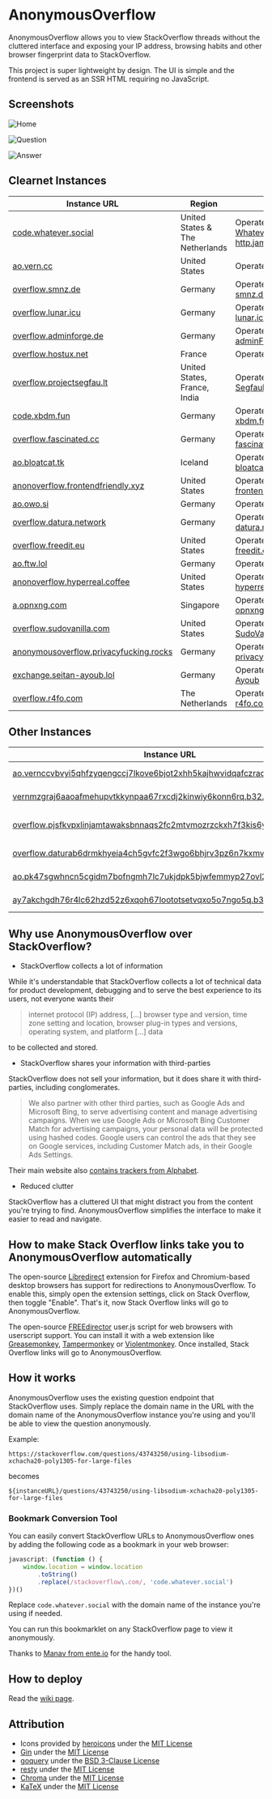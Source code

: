 # AnonymousOverflow

AnonymousOverflow allows you to view StackOverflow threads without the cluttered interface and exposing your IP address, browsing habits and other browser fingerprint data to StackOverflow.

This project is super lightweight by design. The UI is simple and the frontend is served as an SSR HTML requiring no JavaScript.

## Screenshots

![Home](https://files.horizon.pics/e2b9275c-1409-4978-801b-de981a8d3ae9?a=1&mime1=image&mime2=png)

![Question](https://files.horizon.pics/0f6b0036-87f0-4acd-9a0f-936b5c397a73?a=1&mime1=image&mime2=png)

![Answer](https://files.horizon.pics/861ec510-644b-43f2-9439-0a2cae841422?a=1&mime1=image&mime2=png)

## Clearnet Instances

| Instance URL                                                                              | Region                          | Notes                                                                                            |
| ----------------------------------------------------------------------------------------- | ------------------------------- | ------------------------------------------------------------------------------------------------ |
| [code.whatever.social](https://code.whatever.social)                                      | United States & The Netherlands | Operated by [Whatever Social](https://whatever.social) and [http.james](https://httpjames.space) |
| [ao.vern.cc](https://ao.vern.cc)                                                          | United States                   | Operated by [vern.cc](https://vern.cc)                                                           |
| [overflow.smnz.de](https://overflow.smnz.de)                                              | Germany                         | Operated by [smnz.de](https://smnz.de)                                                           |
| [overflow.lunar.icu](https://overflow.lunar.icu)                                          | Germany                         | Operated by [lunar.icu](https://lunar.icu/)                                                      |
| [overflow.adminforge.de](https://overflow.adminforge.de/)                                 | Germany                         | Operated by [adminForge](https://adminforge.de/)                                                 |
| [overflow.hostux.net](https://overflow.hostux.net/)                                       | France                          | Operated by [Hostux](https://hostux.net/)                                                        |
| [overflow.projectsegfau.lt](https://overflow.projectsegfau.lt/)                           | United States, France, India    | Operated by [Project Segfault](https://projectsegfau.lt/)                                        |
| [code.xbdm.fun](https://code.xbdm.fun)                                                    | Germany                         | Operated by [xbdm.fun](https://xbdm.fun)                                                         |
| [overflow.fascinated.cc](https://overflow.fascinated.cc/)                                 | Germany                         | Operated by [fascinated.cc](https://fascinated.cc/)                                              |
| [ao.bloatcat.tk](https://ao.bloatcat.tk)                                                  | Iceland                         | Operated by [bloatcat.tk](https://bloatcat.tk)                                                   |
| [anonoverflow.frontendfriendly.xyz](https://anonoverflow.frontendfriendly.xyz/)           | United States                   | Operated by [frontendfriendly.xyz](https://frontendfriendly.xyz/)                                |
| [ao.owo.si](https://ao.owo.si/)                                                           | Germany                         | Operated by [owo.si](https://owo.si/)                                                            |
| [overflow.datura.network](https://overflow.datura.network/)                               | Germany                         | Operated by [datura.network](https://datura.network)                                             |
| [overflow.freedit.eu](overflow.freedit.eu)                                                | United States                   | Operated by [freedit.eu](https://freedit.eu)                                                     |
| [ao.ftw.lol](https://ao.ftw.lol)                                                          | Germany                         | Operated by [ftw.lol](https://ftw.lol)                                                           |
| [anonoverflow.hyperreal.coffee](https://anonoverflow.hyperreal.coffee)                    | United States                   | Operated by [hyperreal.coffee](https://hyperreal.coffee)                                         |
| [a.opnxng.com](a.opnxng.com)                                                              | Singapore                       | Operated by [opnxng.com](https://about.opnxng.com)                                               |
| [overflow.sudovanilla.com](https://overflow.sudovanilla.com)                              | United States                   | Operated by [SudoVanilla](https://sudovanilla.com)                                               |
| [anonymousoverflow.privacyfucking.rocks](https://anonymousoverflow.privacyfucking.rocks/) | Germany                         | Operated by [privacyfucking.rocks](https://privacyfucking.rocks)                                 |
| [exchange.seitan-ayoub.lol](https://exchange.seitan-ayoub.lol)                            | Germany                         | Operated by [Seitan Ayoub](https://seitan-ayoub.lol)                                             |
| [overflow.r4fo.com](https://overflow.r4fo.com)                                            | The Netherlands                 | Operated by [r4fo.com](https://r4fo.com)                                                         |

## Other Instances

| Instance URL                                                                                                                                               | Region        | Notes                                                     |
| ---------------------------------------------------------------------------------------------------------------------------------------------------------- | ------------- | --------------------------------------------------------- |
| [ao.vernccvbvyi5qhfzyqengccj7lkove6bjot2xhh5kajhwvidqafczrad.onion](http://ao.vernccvbvyi5qhfzyqengccj7lkove6bjot2xhh5kajhwvidqafczrad.onion)              | United States | Operated by [vern.cc](https://vern.cc)                    |
| [vernmzgraj6aaoafmehupvtkkynpaa67rxcdj2kinwiy6konn6rq.b32.i2p](http://vernmzgraj6aaoafmehupvtkkynpaa67rxcdj2kinwiy6konn6rq.b32.i2p)                        | United States | Operated by [vern.cc](https://vern.cc)                    |
| [overflow.pjsfkvpxlinjamtawaksbnnaqs2fc2mtvmozrzckxh7f3kis6yea25ad.onion](http://overflow.pjsfkvpxlinjamtawaksbnnaqs2fc2mtvmozrzckxh7f3kis6yea25ad.onion/) | Luxembourg    | Operated by [Project Segfault](https://projectsegfau.lt/) |
| [overflow.daturab6drmkhyeia4ch5gvfc2f3wgo6bhjrv3pz6n7kxmvoznlkq4yd.onion](http://overflow.daturab6drmkhyeia4ch5gvfc2f3wgo6bhjrv3pz6n7kxmvoznlkq4yd.onion/) | Germany       | Operated by [datura.network](https://datura.network)      |
| [ao.pk47sgwhncn5cgidm7bofngmh7lc7ukjdpk5bjwfemmyp27ovl25ikyd.onion](http://ao.pk47sgwhncn5cgidm7bofngmh7lc7ukjdpk5bjwfemmyp27ovl25ikyd.onion/)             | Germany       | Operated by [owo.si](https://owo.si/)                     |
| [ay7akchgdh76r4lc62hzd52z6xqoh67loototsetvqxo5o7ngo5q.b32.i2p](http://ay7akchgdh76r4lc62hzd52z6xqoh67loototsetvqxo5o7ngo5q.b32.i2p/)                       | Germany       | Operated by [owo.si](https://owo.si/)                     |

## Why use AnonymousOverflow over StackOverflow?

-   StackOverflow collects a lot of information

While it's understandable that StackOverflow collects a lot of technical data for product development, debugging and to serve the best experience to its users, not everyone wants their

> internet protocol (IP) address, [...] browser type and version, time zone setting and location, browser plug-in types and versions, operating system, and platform [...] data

to be collected and stored.

-   StackOverflow shares your information with third-parties

StackOverflow does not sell your information, but it does share it with third-parties, including conglomerates.

> We also partner with other third parties, such as Google Ads and Microsoft Bing, to serve advertising content and manage advertising campaigns. When we use Google Ads or Microsoft Bing Customer Match for advertising campaigns, your personal data will be protected using hashed codes.
> Google users can control the ads that they see on Google services, including Customer Match ads, in their Google Ads Settings.

Their main website also [contains trackers from Alphabet](https://themarkup.org/blacklight?url=stackoverflow.com).

-   Reduced clutter

StackOverflow has a cluttered UI that might distract you from the content you're trying to find. AnonymousOverflow simplifies the interface to make it easier to read and navigate.

## How to make Stack Overflow links take you to AnonymousOverflow automatically

The open-source [Libredirect](https://github.com/libredirect/libredirect) extension for Firefox and Chromium-based desktop browsers has support for redirections to AnonymousOverflow. To enable this, simply open the extension settings, click on Stack Overflow, then toggle "Enable". That's it, now Stack Overflow links will go to AnonymousOverflow.

The open-source [FREEdirector](https://openuserjs.org/scripts/sjehuda/FREEdirector) user.js script for web browsers with userscript support. You can install it with a web extension like [Greasemonkey](https://greasespot.net/), [Tampermonkey](https://tampermonkey.net/) or [Violentmonkey](https://violentmonkey.github.io/). Once installed, Stack Overflow links will go to AnonymousOverflow.

## How it works

AnonymousOverflow uses the existing question endpoint that StackOverflow uses. Simply replace the domain name in the URL with the domain name of the AnonymousOverflow instance you're using and you'll be able to view the question anonymously.

Example:

```
https://stackoverflow.com/questions/43743250/using-libsodium-xchacha20-poly1305-for-large-files
```

becomes

```
${instanceURL}/questions/43743250/using-libsodium-xchacha20-poly1305-for-large-files
```

### Bookmark Conversion Tool

You can easily convert StackOverflow URLs to AnonymousOverflow ones by adding the following code as a bookmark in your web browser:

```js
javascript: (function () {
    window.location = window.location
        .toString()
        .replace(/stackoverflow\.com/, 'code.whatever.social')
})()
```

Replace `code.whatever.social` with the domain name of the instance you're using if needed.

You can run this bookmarklet on any StackOverflow page to view it anonymously.

Thanks to [Manav from ente.io](https://ente.io/about) for the handy tool.

## How to deploy

Read the [wiki page](https://github.com/httpjamesm/AnonymousOverflow/wiki/Deployment).

## Attribution

-   Icons provided by [heroicons](https://heroicons.com) under the [MIT License](https://choosealicense.com/licenses/mit/)
-   [Gin](https://github.com/gin-gonic/gin) under the [MIT License](https://github.com/gin-gonic/gin/blob/master/LICENSE)
-   [goquery](https://github.com/PuerkitoBio/goquery) under the [BSD 3-Clause License](https://github.com/PuerkitoBio/goquery/blob/master/LICENSE)
-   [resty](https://github.com/go-resty/resty) under the [MIT License](https://github.com/go-resty/resty/blob/master/LICENSE)
-   [Chroma](https://github.com/alecthomas/chroma) under the [MIT License](https://github.com/alecthomas/chroma/blob/master/COPYING)
-   [KaTeX](https://github.com/KaTeX/KaTeX) under the [MIT License](https://github.com/KaTeX/KaTeX/blob/main/LICENSE)
